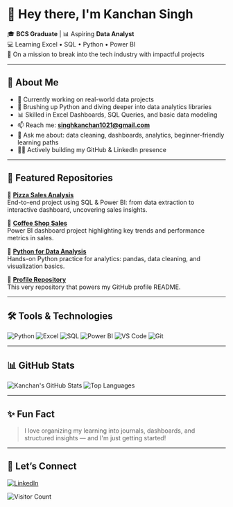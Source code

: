 # 👋 Hey there, I'm Kanchan Singh

🎓 **BCS Graduate** | 📊 Aspiring **Data Analyst**  
💻 Learning Excel • SQL • Python • Power BI  
🚀 On a mission to break into the tech industry with impactful projects

---

## 📌 About Me

- 🔭 Currently working on real-world data projects
- 🌱 Brushing up Python and diving deeper into data analytics libraries
- 📊 Skilled in Excel Dashboards, SQL Queries, and basic data modeling
- 📫 Reach me: **singhkanchan1021@gmail.com**  
- 💬 Ask me about: data cleaning, dashboards, analytics, beginner-friendly learning paths
- 👩‍💻 Actively building my GitHub & LinkedIn presence

---

## 📌 Featured Repositories  

🌟 [**Pizza Sales Analysis**](https://github.com/kanchansingh0121/Pizza-Sales-Analysis)  
End-to-end project using SQL & Power BI: from data extraction to interactive dashboard, uncovering sales insights.  

🌟 [**Coffee Shop Sales**](https://github.com/kanchansingh0121/Coffee-Shop-Sales)  
Power BI dashboard project highlighting key trends and performance metrics in sales.  

🌟 [**Python for Data Analysis**](https://github.com/kanchansingh0121/python-for-data-analysis)  
Hands-on Python practice for analytics: pandas, data cleaning, and visualization basics.  

🌟 [**Profile Repository**](https://github.com/kanchansingh0121/kanchansingh0121)  
This very repository that powers my GitHub profile README.  

---

## 🛠️ Tools & Technologies

![Python](https://img.shields.io/badge/-Python-3670A0?style=for-the-badge&logo=python&logoColor=white)
![Excel](https://img.shields.io/badge/-Excel-217346?style=for-the-badge&logo=microsoft-excel&logoColor=white)
![SQL](https://img.shields.io/badge/-SQL-4479A1?style=for-the-badge&logo=postgresql&logoColor=white)
![Power BI](https://img.shields.io/badge/-Power%20BI-F2C811?style=for-the-badge&logo=powerbi&logoColor=black)
![VS Code](https://img.shields.io/badge/-VS%20Code-007ACC?style=for-the-badge&logo=visual-studio-code&logoColor=white)
![Git](https://img.shields.io/badge/-Git-F05032?style=for-the-badge&logo=git&logoColor=white)

---

## 📊 GitHub Stats

![Kanchan's GitHub Stats](https://github-readme-stats.vercel.app/api?username=kanchansingh1021&show_icons=true&theme=radical)
![Top Languages](https://github-readme-stats.vercel.app/api/top-langs/?username=kanchansingh1021&layout=compact&theme=radical)

---

## ✨ Fun Fact

> I love organizing my learning into journals, dashboards, and structured insights — and I'm just getting started!

---

## 🔗 Let’s Connect

[![LinkedIn](https://img.shields.io/badge/-LinkedIn-0077B5?style=flat&logo=linkedin&logoColor=white)](https://www.linkedin.com/in/kanchansinghofficial)

![Visitor Count](https://komarev.com/ghpvc/?username=kanchansingh1021&color=blue)


